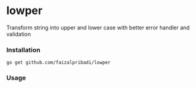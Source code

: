 # lowper
Transform string into upper and lower case with better error handler and validation


### Installation

`go get github.com/faizalpribadi/lowper`


### Usage

